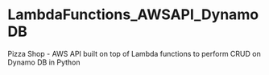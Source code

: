 # LambdaFunctions_AWSAPI_DynamoDB
Pizza Shop  - AWS API built on top of Lambda functions to perform CRUD on Dynamo DB in Python
